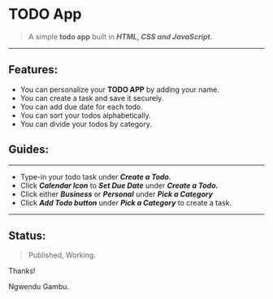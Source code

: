 # **TODO App**

> A simple **todo app** built in **_HTML, CSS and JavaScript_**.

---

## **Features:**

- You can personalize your **TODO APP** by adding your name.
- You can create a task and save it securely.
- You can add due date for each todo.
- You can sort your todos alphabetically.
- You can divide your todos by category.

## **Guides:**

---

- Type-in your todo task under **_Create a Todo._**
- Click **_Calendar Icon_** to **_Set Due Date_** under **_Create a Todo._**
- Click either **_Business_** or **_Personal_** under **_Pick a Category_**
- Click **_Add Todo button_** under **_Pick a Category_** to create a task.

---

## **Status:**

> Published, Working.

Thanks!

Ngwendu Gambu.
